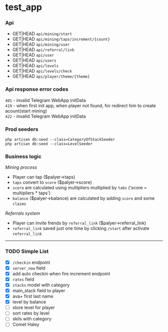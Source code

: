 # test_app

### Api

- GET|HEAD `api/mining/start`
- GET|HEAD `api/mining/taps/increment/{count}`
- GET|HEAD `api/mining/user`
- GET|HEAD `api/referral/link`
- GET|HEAD `api/user`
- GET|HEAD `api/users`
- GET|HEAD `api/levels`
- GET|HEAD `api/levels/check`
- GET|HEAD `api/player/theme/{theme}`

### Api response error codes

`401` - invalid Telegram WebApp initData\
`419` - when first init app, when player not found, for redirect him to create acount(start mining)\
`422` - invalid Telegram WebApp initData

### Prod seeders
```shell
php artisan db:seed --class=CategoryOfStackSeeder
php artisan db:seed --class=LevelSeeder
```


### Business logic

*Mining process*
- Player can tap ($palyer->taps)
- `taps` convert to `score` ($palyer->score) 
- `score` are calculated using multipliers multiplied by `tabs` ('score = multipliers * taps')
- `balance` ($palyer->balance) are calculated by adding `score` and some `claims`

*Referrals system*
- Player can invite frends by `referral_link` ($palyer->referral_link)
- `referral_link` saved just one time by clicking `/start` after activate `referral_link`

<hr>

### TODO Simple List

- [x] `/checkin` endpoint
- [x] `server_now` field
- [x] add auto checkin when fire increment endpoint
- [x] `rates` field
- [x] `stacks` model with category
- [x] main_stack field to player
- [x] ava+ first last name
- [x] level by balance
- [ ] store level for player
- [ ] sort rates by level
- [ ] skils with category
- [ ] Comet Haley
